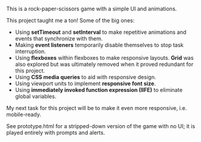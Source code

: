 This is a rock-paper-scissors game with a simple UI and animations.

This project taught me a ton! Some of the big ones:
- Using **setTimeout** and **setInterval** to make repetitive animations and events that synchronize with them.
- Making **event listeners** temporarily disable themselves to stop task interruption.
- Using **flexboxes** within flexboxes to make responsive layouts. **Grid** was also explored but was ultimately removed when it proved redundant for this project.
- Using **CSS media queries** to aid with responsive design.
- Using viewport units to implement **responsive font size**.
- Using **immediately invoked function expression (IIFE)** to eliminate global variables.

My next task for this project will be to make it even more responsive, i.e. mobile-ready.

See prototype.html for a stripped-down version of the game with no UI; it is played entirely with prompts and alerts.